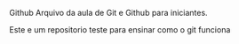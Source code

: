 Github
Arquivo da aula de Git e Github para iniciantes.

Este e um repositorio teste para ensinar como o git funciona
